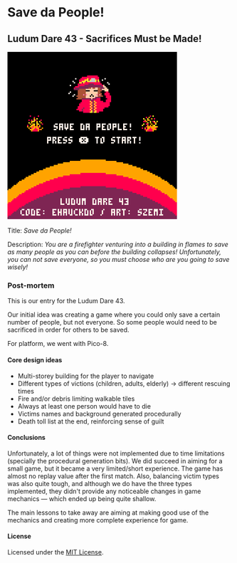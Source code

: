 # Save da People! 

## Ludum Dare 43 - Sacrifices Must be Made!

![alt text](https://github.com/ehauckdo/ludumdare43/blob/master/label/label.gif "Cartridge label")

Title: *Save da People!*

Description:
*You are a firefighter venturing into a building in flames to save as many people as you can before the building collapses! Unfortunately, you can not save everyone, so you must choose who are you going to save wisely!*

### Post-mortem

This is our entry for the Ludum Dare 43. 

Our initial idea was creating a game where you could only save a certain number of people, but not everyone. So some people would need to be sacrificed in order for others to be saved. 

For platform, we went with Pico-8.

#### Core design ideas

* Multi-storey building for the player to navigate
* Different types of victions (children, adults, elderly) → different rescuing times
* Fire and/or debris limiting walkable tiles
* Always at least one person would have to die
* Victims names and background generated procedurally
* Death toll list at the end, reinforcing sense of guilt

#### Conclusions

Unfortunately, a lot of things were not implemented due to time limitations (specially the procedural generation bits). We did succeed in aiming for a small game, but it became a very limited/short experience. The game has almost no replay value after the first match. Also, balancing victim types was also quite tough, and although we do have the three types implemented, they didn't provide any noticeable changes in game mechanics — which ended up being quite shallow.

The main lessons to take away are aiming at making good use of the mechanics and creating more complete experience for game.

#### License

Licensed under the [MIT License](LICENSE).



